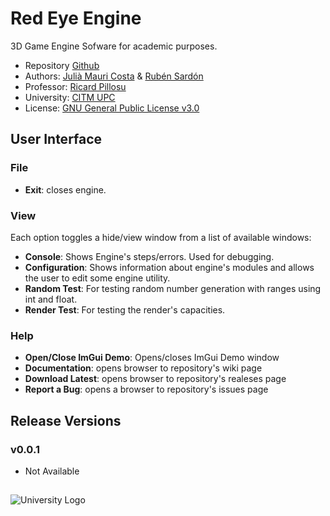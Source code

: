 # Red Eye Engine
3D Game Engine Sofware for academic purposes.
* Repository [Github](https://github.com/juliamauri/RedEye-Engine)
* Authors: [Julià Mauri Costa](https://github.com/juliamauri) & [Rubén Sardón](https://github.com/cumus)
* Professor: [Ricard Pillosu](https://github.com/d0n3val)
* University: [CITM UPC](https://www.citm.upc.edu/)
* License: [GNU General Public License v3.0](https://github.com/juliamauri/RedEye-Engine/blob/master/LICENSE)

## User Interface
### File
* **Exit**: closes engine.
### View
Each option toggles a hide/view window from a list of available windows:
* **Console**: Shows Engine's steps/errors. Used for debugging.
* **Configuration**: Shows information about engine's modules and allows the user to edit some engine utility.
* **Random Test**: For testing random number generation with ranges using int and float.
* **Render Test**: For testing the render's capacities.
### Help
* **Open/Close ImGui Demo**: Opens/closes ImGui Demo window
* **Documentation**: opens browser to repository's wiki page
* **Download Latest**: opens browser to repository's realeses page
* **Report a Bug**: opens a browser to repository's issues page

## Release Versions
### v0.0.1
* Not Available

##
![University Logo](https://www.citm.upc.edu/templates/new/img/logoCITM.png?1401879059)    
